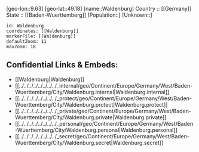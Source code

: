 ﻿---
location: [49.18,9.63] 
mapzoom: [7,12] 
mapmarker: city 
type: City
tags:
- geo/City


SpocWebEntityId: 35406
isDeleted: false
confidential: public

---
[geo-lon::9.63] 
[geo-lat::49.18] 
[name::Waldenburg] 
Country :: [[Germany]]  
State :: [[Baden-Wuerttemberg]] 
[Population::] 
[Unknown::] 


```leaflet
id: Waldenburg
coordinates: [[Waldenburg]] 
markerFile: [[Waldenburg]] 
defaultZoom: 11 
maxZoom: 18
```


## Confidential Links & Embeds: 
- [[Waldenburg|Waldenburg]]  
- [[../../../../../../../../_internal/geo/Continent/Europe/Germany/West/Baden-Wuerttemberg/City/Waldenburg.internal|Waldenburg.internal]] 
- [[../../../../../../../../_protect/geo/Continent/Europe/Germany/West/Baden-Wuerttemberg/City/Waldenburg.protect|Waldenburg.protect]] 
- [[../../../../../../../../_private/geo/Continent/Europe/Germany/West/Baden-Wuerttemberg/City/Waldenburg.private|Waldenburg.private]] 
- [[../../../../../../../../_personal/geo/Continent/Europe/Germany/West/Baden-Wuerttemberg/City/Waldenburg.personal|Waldenburg.personal]] 
- [[../../../../../../../../_secret/geo/Continent/Europe/Germany/West/Baden-Wuerttemberg/City/Waldenburg.secret|Waldenburg.secret]] 
